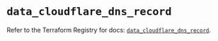 # `data_cloudflare_dns_record`

Refer to the Terraform Registry for docs: [`data_cloudflare_dns_record`](https://registry.terraform.io/providers/cloudflare/cloudflare/5.8.2/docs/data-sources/dns_record).
